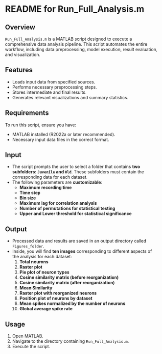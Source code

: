 # README for Run_Full_Analysis.m

## Overview
`Run_Full_Analysis.m` is a MATLAB script designed to execute a comprehensive data analysis pipeline. This script automates the entire workflow, including data preprocessing, model execution, result evaluation, and visualization.

## Features
- Loads input data from specified sources.
- Performs necessary preprocessing steps.
- Stores intermediate and final results.
- Generates relevant visualizations and summary statistics.

## Requirements
To run this script, ensure you have:
- MATLAB installed (R2022a or later recommended).
- Necessary input data files in the correct format.

## Input
- The script prompts the user to select a folder that contains **two subfolders: `Juvenile` and `Old`**. These subfolders must contain the corresponding data for each dataset.
- The following parameters are **customizable**:
  - **Maximum recording time**  
  - **Time step**  
  - **Bin size**
  - **Maximum lag for correlation analysis**
  - **Number of permutations for statistical testing**
  - **Upper and Lower threshold for statistical significance**

## Output
- Processed data and results are saved in an output directory called `Figures_folder`.
- Inside, you will find **ten images** corresponding to different aspects of the analysis for each dataset:
  1. **Total neurons**
  2. **Raster plot**
  3. **Pie plot of neuron types**
  4. **Cosine similarity matrix (before reorganization)**
  5. **Cosine similarity matrix (after reorganization)**
  6. **Mean Similarity**
  7. **Raster plot with reorganized neurons**
  8. **Position plot of neurons by dataset**
  9. **Mean spikes normalized by the number of neurons**
  10. **Global average spike rate**
 

## Usage
1. Open MATLAB.
2. Navigate to the directory containing `Run_Full_Analysis.m`.
3. Execute the script.
